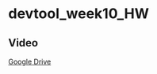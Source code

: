 # devtool_week10_HW
## Video
[Google Drive](https://drive.google.com/file/d/17PkgA2P95wfxvtKFnA1ftPTnpjtfJ_Db/view?usp=share_link)
